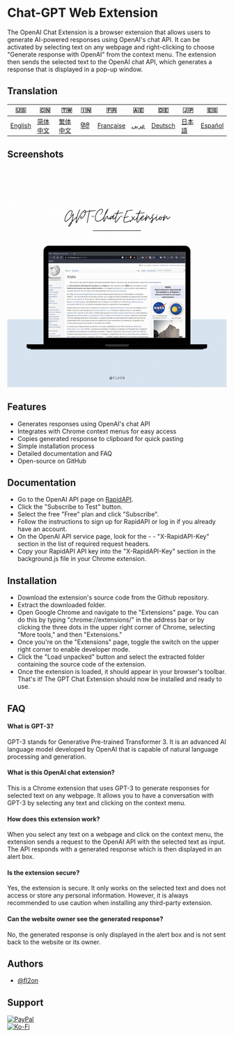 
# Chat-GPT Web Extension

The OpenAI Chat Extension is a browser extension that allows users to generate AI-powered responses using OpenAI's chat API. It can be activated by selecting text on any webpage and right-clicking to choose "Generate response with OpenAI" from the context menu. The extension then sends the selected text to the OpenAI chat API, which generates a response that is displayed in a pop-up window.

## Translation
| 🇺🇸 | 🇨🇳 | 🇹🇼 | 🇮🇳 | 🇫🇷 | 🇦🇪 | 🇩🇪 | 🇯🇵 | 🇪🇸 |
| --- | --- | --- | --- | --- | --- | --- | --- | --- |
| [English](README.md) | [简体中文](README.zh-CN.md) | [繁体中文](README.zh-TW.md) | [हिंदी](README.hi.md) | [Française](README.fr.md) | [عربى](README.ar.md) | [Deutsch](README.de.md) | [日本語](README.ja.md) | [Español](README.es.md) |

## Screenshots

![App Screenshot](https://raw.githubusercontent.com/fl2on/GPT-Chat-Extension/main/GPT-Chat-Extension.gif)

## Features

- Generates responses using OpenAI's chat API
- Integrates with Chrome context menus for easy access
- Copies generated response to clipboard for quick pasting
- Simple installation process
- Detailed documentation and FAQ
- Open-source on GitHub

## Documentation

- Go to the OpenAI API page on [RapidAPI](https://rapidapi.com/liuzhaolong765481/api/chatgpt-chatgpt3-5-chatgpt4/).
- Click the "Subscribe to Test" button.
- Select the free "Free" plan and click "Subscribe".
- Follow the instructions to sign up for RapidAPI or log in if you already have an account.
- On the OpenAI API service page, look for the - - "X-RapidAPI-Key" section in the list of required request headers.
- Copy your RapidAPI API key into the "X-RapidAPI-Key" section in the background.js file in your Chrome extension.

## Installation

- Download the extension's source code from the Github repository.
- Extract the downloaded folder.
- Open Google Chrome and navigate to the "Extensions" page. You can do this by typing "chrome://extensions/" in the address bar or by clicking the three dots in the upper right corner of Chrome, selecting "More tools," and then "Extensions."
- Once you're on the "Extensions" page, toggle the switch on the upper right corner to enable developer mode.
- Click the "Load unpacked" button and select the extracted folder containing the source code of the extension.
- Once the extension is loaded, it should appear in your browser's toolbar.
That's it! The GPT Chat Extension should now be installed and ready to use.

## FAQ

#### What is GPT-3?
GPT-3 stands for Generative Pre-trained Transformer 3. It is an advanced AI language model developed by OpenAI that is capable of natural language processing and generation.

#### What is this OpenAI chat extension?
This is a Chrome extension that uses GPT-3 to generate responses for selected text on any webpage. It allows you to have a conversation with GPT-3 by selecting any text and clicking on the context menu.

#### How does this extension work?

When you select any text on a webpage and click on the context menu, the extension sends a request to the OpenAI API with the selected text as input. The API responds with a generated response which is then displayed in an alert box.

#### Is the extension secure?

Yes, the extension is secure. It only works on the selected text and does not access or store any personal information. However, it is always recommended to use caution when installing any third-party extension.

#### Can the website owner see the generated response?

No, the generated response is only displayed in the alert box and is not sent back to the website or its owner.
## Authors

- [@fl2on](https://www.github.com/fl2on)

## Support

 [![PayPal](https://img.shields.io/badge/PayPal-00457C?style=for-the-badge&logo=paypal&logoColor=white)](https://paypal.me/nova355killer)   
 [![Ko-Fi](https://img.shields.io/badge/kofi-00457C?style=for-the-badge&logo=ko-fi&logoColor=white)](https://ko-fi.com/nova355)

